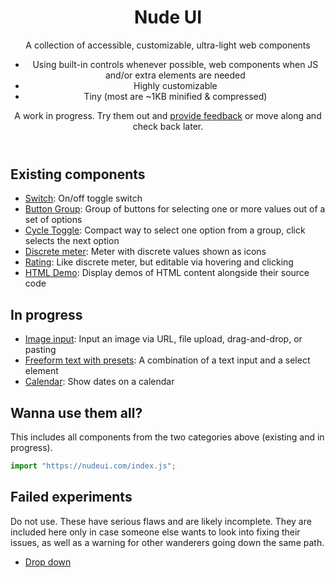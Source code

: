 <header>

# Nude UI

A collection of accessible, customizable, ultra-light web components

- Using built-in controls whenever possible, web components when JS and/or extra elements are needed
- Highly customizable
- Tiny (most are ~1KB minified & compressed)

A work in progress. Try them out and [provide feedback](https://github.com/leaverou/nudeui) or move along and check back later.

</header>

<main>

## Existing components

- [Switch](nd-switch): On/off toggle switch
- [Button Group](button-group): Group of buttons for selecting one or more values out of a set of options
- [Cycle Toggle](cycle-toggle): Compact way to select one option from a group, click selects the next option
- [Discrete meter](meter-discrete): Meter with discrete values shown as icons
- [Rating](nd-rating): Like discrete meter, but editable via hovering and clicking
- [HTML Demo](html-demo): Display demos of HTML content alongside their source code

## In progress

- [Image input](img-input): Input an image via URL, file upload, drag-and-drop, or pasting
- [Freeform text with presets](with-presets): A combination of a text input and a select element
- [Calendar](nd-calendar): Show dates on a calendar

## Wanna use them all?

This includes all components from the two categories above (existing and in progress).

```js
import "https://nudeui.com/index.js";
```

## Failed experiments

Do not use. These have serious flaws and are likely incomplete.
They are included here only in case someone else wants to look into fixing their issues,
as well as a warning for other wanderers going down the same path.

- [Drop down](drop-down)

</main>